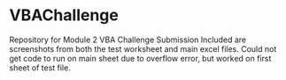 # VBAChallenge
Repository for Module 2 VBA Challenge Submission
Included are screenshots from both the test worksheet and main excel files.
Could not get code to run on main sheet due to overflow error, but worked on first sheet of test file.

